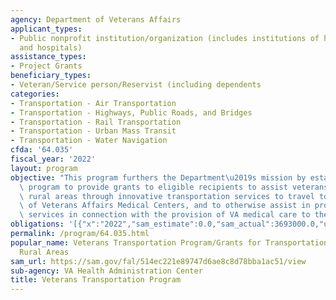 ```yaml
---
agency: Department of Veterans Affairs
applicant_types:
- Public nonprofit institution/organization (includes institutions of higher education
  and hospitals)
assistance_types:
- Project Grants
beneficiary_types:
- Veteran/Service person/Reservist (including dependents
categories:
- Transportation - Air Transportation
- Transportation - Highways, Public Roads, and Bridges
- Transportation - Rail Transportation
- Transportation - Urban Mass Transit
- Transportation - Water Navigation
cfda: '64.035'
fiscal_year: '2022'
layout: program
objective: "This program furthers the Department\u2019s mission by establishing a\
  \ program to provide grants to eligible recipients to assist veterans in highly\
  \ rural areas through innovative transportation services to travel to Department\
  \ of Veterans Affairs Medical Centers, and to otherwise assist in providing transportation\
  \ services in connection with the provision of VA medical care to these veterans"
obligations: '[{"x":"2022","sam_estimate":0.0,"sam_actual":3693000.0,"usa_spending_actual":2360949.7},{"x":"2023","sam_estimate":7000000.0,"sam_actual":0.0,"usa_spending_actual":356849.01},{"x":"2024","sam_estimate":10000000.0,"sam_actual":0.0,"usa_spending_actual":0.0}]'
permalink: /program/64.035.html
popular_name: Veterans Transportation Program/Grants for Transportation in Highly
  Rural Areas
sam_url: https://sam.gov/fal/514ec221e89747d6ae8c8d78bba1ac51/view
sub-agency: VA Health Administration Center
title: Veterans Transportation Program
---
```

